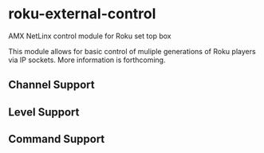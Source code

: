 # roku-external-control
AMX NetLinx control module for Roku set top box

This module allows for basic control of muliple generations of Roku players via IP sockets.  More information is forthcoming.

## Channel Support

## Level Support

## Command Support
